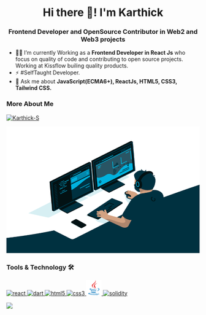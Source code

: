 <h1 align="center"> Hi there 👋! I'm Karthick </h1>
<h3 align="center"> Frontend Developer and OpenSource Contributor in Web2 and Web3 projects </h3>


<!-- <p align="left"> <img src="https://komarev.com/ghpvc/?username=KarthickSakthi&label=Profile%20views&color=0e75b6&style=flat" alt="Karthick-S" /> -->
<!--  <div align=center>
 <img src="https://komarev.com/ghpvc/?username=KarthickSakthi" alt="KarthickSakthi" />
</div> -->

- 👨‍💻 I’m currently Working as a **Frontend Developer in React Js** who focus on quality of code and contributing to open source projects. Working at Kissflow builing quality products.
- ⚡ #SelfTaught Developer.
- 💬 Ask me about **JavaScript(ECMA6+), ReactJs, HTML5, CSS3, Tailwind CSS.**

### More About Me

<a href="https://www.linkedin.com/in/karthick-s-/" target="blank"><img align="center" src="https://raw.githubusercontent.com/rahuldkjain/github-profile-readme-generator/master/src/images/icons/Social/linked-in-alt.svg" alt="Karthick-S" height="30" width="40" /></a>

<p align="center" > <img  width="600" height="330" alt="GIF" src="https://raw.githubusercontent.com/KarthickSakthi/KarthickSakthi/master/Let'scode.gif"/></p>

###  Tools & Technology 🛠

<p align="left"> <a href="https://reactjs.org/" target="_blank"> 
  <img src="https://upload.wikimedia.org/wikipedia/commons/thumb/a/a7/React-icon.svg/2300px-React-icon.svg.png" alt="react" width="40" height="40"/> </a> <a href="https://developer.mozilla.org/en-US/docs/Web/JavaScript" target="_blank"> 
  <img src="https://www.freepnglogos.com/uploads/javascript-png/javascript-logo-hq-png-1.png" alt="dart" width="40" height="40"/> </a> <a href="https://html.com/" target="_blank"> <img src="https://upload.wikimedia.org/wikipedia/commons/thumb/6/61/HTML5_logo_and_wordmark.svg/2048px-HTML5_logo_and_wordmark.svg.png" alt="html5" width="40" height="40"/> </a> <a href="https://www.w3.org/Style/CSS/Overview.en.html" target="_blank"> 
  <img src="https://upload.wikimedia.org/wikipedia/commons/thumb/d/d5/CSS3_logo_and_wordmark.svg/1200px-CSS3_logo_and_wordmark.svg.png" alt="css3" width="40" height="40"/> </a><a href="https://www.java.com" target="_blank"> 
  <img src="https://raw.githubusercontent.com/devicons/devicon/master/icons/java/java-original.svg" alt="java" width="40" height="40"/> </a> <a href="https://docs.soliditylang.org/en/v0.6.11/index.html" target="_blank"> 
  <img src="https://plugins.jetbrains.com/files/9475/167096/icon/pluginIcon.svg" alt="solidity" width="40" height="40"/>
</p>
  

<div align="center">
  <div style="display: flex; align-items: flex-start;">
<!--    <img style="height:10rem;" src="https://github-readme-stats.vercel.app/api/top-langs?username=KarthickSakthi&show_icons=true&locale=en&layout=compact" alt="Karthick-S" /> -->
<!--   <img style="height:10rem;"  src="https://github-readme-stats.vercel.app/api?username=KarthickSakthi&show_icons=true&locale=en" /> -->
<a href="https://github.com/KarthickSakthi/github-readme-stats">
  <img align="center" src="https://github-readme-stats.vercel.app/api/top-langs/?username=KarthickSakthi&theme=radical&hide=glsl,python" />
</a>
  </div> 
</div>




